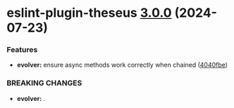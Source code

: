 # eslint-plugin-theseus [3.0.0](https://github.com/jakelauer/theseus-js/compare/eslint-plugin-theseus-v2.0.2...eslint-plugin-theseus-3.0.0) (2024-07-23)


### Features

* **evolver:** ensure async methods work correctly when chained ([4040fbe](https://github.com/jakelauer/theseus-js/commit/4040fbeb1ad2472ef36c5576e58f8e00014b5751))


### BREAKING CHANGES

* **evolver:** .

